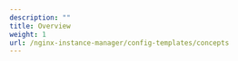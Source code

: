 ```yaml
---
description: ""
title: Overview
weight: 1
url: /nginx-instance-manager/config-templates/concepts
---
```



